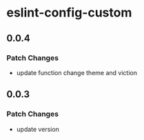 # eslint-config-custom

## 0.0.4

### Patch Changes

- update function change theme and viction

## 0.0.3

### Patch Changes

- update version
